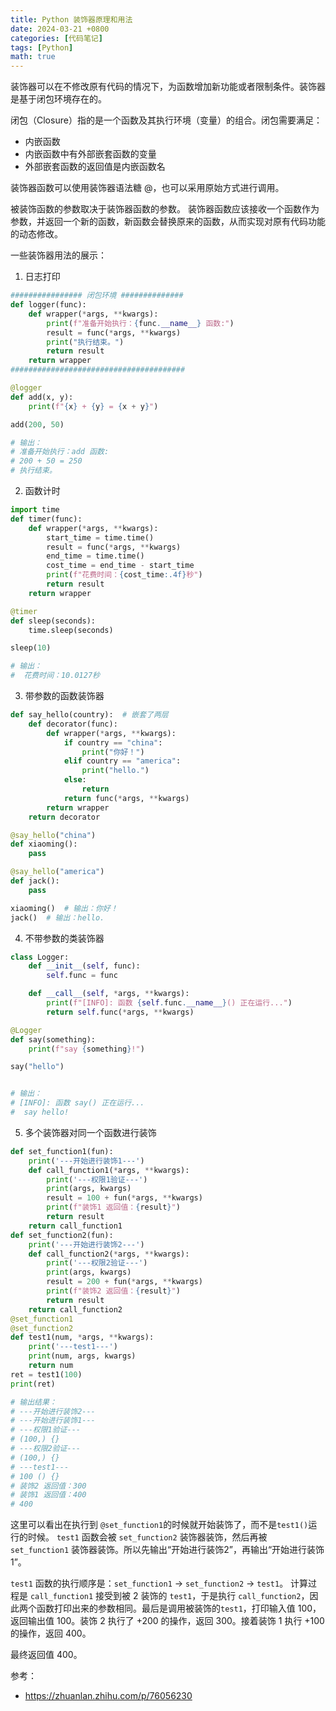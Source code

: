 ```yaml
---
title: Python 装饰器原理和用法
date: 2024-03-21 +0800
categories: [代码笔记]
tags: [Python]
math: true
---
```


装饰器可以在不修改原有代码的情况下，为函数增加新功能或者限制条件。装饰器是基于闭包环境存在的。

闭包（Closure）指的是一个函数及其执行环境（变量）的组合。闭包需要满足：
- 内嵌函数
- 内嵌函数中有外部嵌套函数的变量
- 外部嵌套函数的返回值是内嵌函数名

装饰器函数可以使用装饰器语法糖 @，也可以采用原始方式进行调用。

被装饰函数的参数取决于装饰器函数的参数。
装饰器函数应该接收一个函数作为参数，并返回一个新的函数，新函数会替换原来的函数，从而实现对原有代码功能的动态修改。

一些装饰器用法的展示：

1. 日志打印

```python
################ 闭包环境 ##############
def logger(func):
    def wrapper(*args, **kwargs):
        print(f"准备开始执行：{func.__name__} 函数:")
        result = func(*args, **kwargs)
        print("执行结束。")
        return result
    return wrapper
#######################################

@logger
def add(x, y):
    print(f"{x} + {y} = {x + y}")

add(200, 50)  

# 输出：
# 准备开始执行：add 函数:
# 200 + 50 = 250
# 执行结束。
```

2. 函数计时

```python
import time
def timer(func):
    def wrapper(*args, **kwargs):
        start_time = time.time()
        result = func(*args, **kwargs)
        end_time = time.time()
        cost_time = end_time - start_time
        print(f"花费时间：{cost_time:.4f}秒")
        return result
    return wrapper

@timer
def sleep(seconds):
    time.sleep(seconds)

sleep(10)  

# 输出：
#  花费时间：10.0127秒
```

3. 带参数的函数装饰器
   
```python
def say_hello(country):  # 嵌套了两层
    def decorator(func):
        def wrapper(*args, **kwargs):
            if country == "china":
                print("你好！")
            elif country == "america":
                print("hello.")
            else:
                return
            return func(*args, **kwargs)
        return wrapper
    return decorator

@say_hello("china")
def xiaoming():
    pass

@say_hello("america")
def jack():
    pass

xiaoming()  # 输出：你好！
jack()  # 输出：hello.
```

4. 不带参数的类装饰器

```python
class Logger:
    def __init__(self, func):
        self.func = func

    def __call__(self, *args, **kwargs):
        print(f"[INFO]: 函数 {self.func.__name__}() 正在运行...")
        return self.func(*args, **kwargs)

@Logger
def say(something):
    print(f"say {something}!")

say("hello")  


# 输出：
# [INFO]: 函数 say() 正在运行... 
#  say hello!
```

5. 多个装饰器对同一个函数进行装饰
   
```python
def set_function1(fun):
    print('---开始进行装饰1---')
    def call_function1(*args, **kwargs):
        print('---权限1验证---')
        print(args, kwargs)
        result = 100 + fun(*args, **kwargs)
        print(f"装饰1 返回值：{result}")
        return result
    return call_function1
def set_function2(fun):
    print('---开始进行装饰2---')
    def call_function2(*args, **kwargs):
        print('---权限2验证---')
        print(args, kwargs)
        result = 200 + fun(*args, **kwargs)
        print(f"装饰2 返回值：{result}")
        return result
    return call_function2
@set_function1
@set_function2
def test1(num, *args, **kwargs):
    print('---test1---')
    print(num, args, kwargs)
    return num
ret = test1(100)
print(ret)

# 输出结果：
# ---开始进行装饰2---
# ---开始进行装饰1---
# ---权限1验证---
# (100,) {}
# ---权限2验证---
# (100,) {}
# ---test1---
# 100 () {}
# 装饰2 返回值：300
# 装饰1 返回值：400
# 400
```

这里可以看出在执行到 `@set_function1`的时候就开始装饰了，而不是`test1()`运行的时候。
`test1` 函数会被 `set_function2` 装饰器装饰，然后再被 `set_function1` 装饰器装饰。所以先输出“开始进行装饰2”，再输出“开始进行装饰1”。

`test1` 函数的执行顺序是：`set_function1` -> `set_function2` -> `test1`。
计算过程是 `call_function1` 接受到被 2 装饰的 `test1`，于是执行  `call_function2`，因此两个函数打印出来的参数相同。最后是调用被装饰的`test1`，打印输入值 100，返回输出值 100。装饰 2 执行了 +200 的操作，返回 300。接着装饰 1 执行 +100 的操作，返回 400。

最终返回值 400。


参考：
- https://zhuanlan.zhihu.com/p/76056230